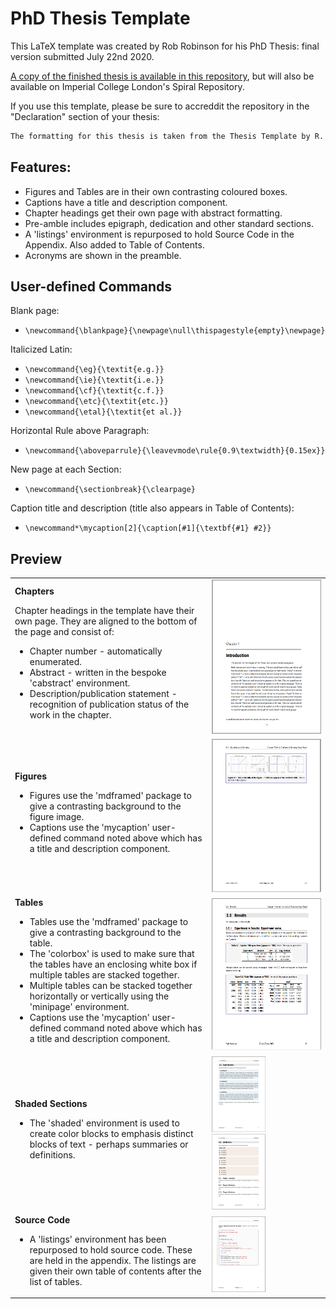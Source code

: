 # PhD Thesis Template

This LaTeX template was created by Rob Robinson for his PhD Thesis: final version submitted July 22nd 2020.

[A copy of the finished thesis is available in this repository](https://github.com/mlnotebook/thesis_template/Robinson-R-2020-PhD-Thesis.pdf), but will also be available on Imperial College London's Spiral Repository.

If you use this template, please be sure to accreddit the repository in the "Declaration" section of your thesis:

```latex
The formatting for this thesis is taken from the Thesis Template by R. Robinson at \url{https://github.com/mlnotebook/thesis_template}.
```

## Features:

* Figures and Tables are in their own contrasting coloured boxes.
* Captions have a title and description component.
* Chapter headings get their own page with abstract formatting.
* Pre-amble includes epigraph, dedication and other standard sections.
* A 'listings' environment is repurposed to hold Source Code in the Appendix. Also added to Table of Contents.
* Acronyms are shown in the preamble.

## User-defined Commands

Blank page:
* `\newcommand{\blankpage}{\newpage\null\thispagestyle{empty}\newpage}`

Italicized Latin:
* `\newcommand{\eg}{\textit{e.g.}}`
* `\newcommand{\ie}{\textit{i.e.}}`
* `\newcommand{\cf}{\textit{c.f.}}`
* `\newcommand{\etc}{\textit{etc.}}`
* `\newcommand{\etal}{\textit{et al.}}`

Horizontal Rule above Paragraph:
* `\newcommand{\aboveparrule}{\leavevmode\rule{0.9\textwidth}{0.15ex}}`

New page at each Section:
* `\newcommand{\sectionbreak}{\clearpage}`

Caption title and description (title also appears in Table of Contents):
* `\newcommand*\mycaption[2]{\caption[#1]{\textbf{#1} #2}}`

## Preview

<table style="vertical-align: top;">
<tr>
<td>
<b>Chapters</b>

Chapter headings in the template have their own page. They are aligned to the bottom of the page and consist of:
<ul>
<li>Chapter number - automatically enumerated.</li>
<li>Abstract - written in the bespoke 'cabstract' environment.</li>
<li>Description/publication statement - recognition of publication status of the work in the chapter.</li>
</ul>

</td>
<td>
<img src="images/chapter_preview.png" style="width: 100%;" alt="Preview of Chapter Heading">
</td>
</tr>
<tr>
<td>
<b>Figures</b>

<ul>
<li>Figures use the 'mdframed' package to give a contrasting background to the figure image.</li>
<li>Captions use the 'mycaption' user-defined command noted above which has a title and description component.</li>
</ul>
</td>
<td>
    <img src="images/figure_preview.png" style="width: 100%;" alt="Preview of Figure">
</td>
</tr>
<tr>
<td>
<b>Tables</b>

<ul>
<li>Tables use the 'mdframed' package to give a contrasting background to the table.</li>
<li>The 'colorbox' is used to make sure that the tables have an enclosing white box if multiple tables are stacked together.</li>
<li>Multiple tables can be stacked together horizontally or vertically using the 'minipage' environment.</li>
<li>Captions use the 'mycaption' user-defined command noted above which has a title and description component.</li>
</ul>
</td>
<td>
<img src="images/tables_preview.png" style="width: 100%;" alt="Preview of Figure">
</td>
</tr>
<tr>
<td>
<b>Shaded Sections</b>

<ul>
<li>The 'shaded' environment is used to create color blocks to emphasis distinct blocks of text - perhaps summaries or definitions.</li>
</ul>
</td>
<td>
<img src="images/color_box_preview.png" style="width: 49%;" alt="Preview of Figure">
<img src="images/limitations_preview.png" style="width: 49%;" alt="Preview of Figure">
</td>
</tr>
<tr>
<td>
<b>Source Code</b>

<ul>
<li>A 'listings' environment has been repurposed to hold source code. These are held in the appendix. The listings are given their own table of contents after the list of tables.</li>
</ul>
</td>
<td>
<img src="images/listings_preview.png" style="width: 49%;" alt="Preview of Figure">
</td>
</tr>
</table>